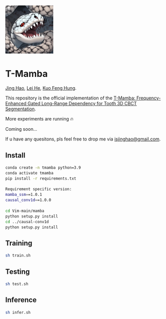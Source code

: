 # <img src="images/tmamba_logo.jpeg" width="150"> 

# T-Mamba

[Jing Hao](https://scholar.google.com/citations?user=E8R8c00AAAAJ&hl=zh-CN), [Lei He](), [Kuo Feng Hung](https://scholar.google.com/citations?user=17V5x14AAAAJ&hl=zh-CN).

This repository is the official implementation of the [T-Mamba: Frequency-Enhanced Gated Long-Range Dependency for Tooth 3D CBCT Segmentation](https://arxiv.org/pdf/2404.01065.pdf).

More experiments are running 🔥

Coming soon...

If u have any quesitons, pls feel free to drop me via isjinghao@gmail.com.

## Install
```sh
conda create -n tmamba python=3.9
conda activate tmamba
pip install -r requirements.txt

Requirement specific version:
mamba_ssm==1.0.1
causal_conv1d==1.0.0

cd Vim-main/mamba
python setup.py install
cd ../causal-conv1d
python setup.py install
```

## Training
```sh
sh train.sh
```

## Testing
```sh
sh test.sh
```

## Inference
```sh
sh infer.sh
```
